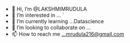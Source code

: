 - 👋 Hi, I’m @LAKSHMIMRUDULA
- 👀 I’m interested in ... `                                                                                                       
- 🌱 I’m currently learning ...Datascience
- 💞️ I’m looking to collaborate on ...
- 📫 How to reach me ...mrudula216@gmail.com

<!---
LAKSHMIMRUDULA/LAKSHMIMRUDULA is a ✨ special ✨ repository because its `README.md` (this file) appears on your GitHub profile.
You can click the Preview link to take a look at your changes.
--->
